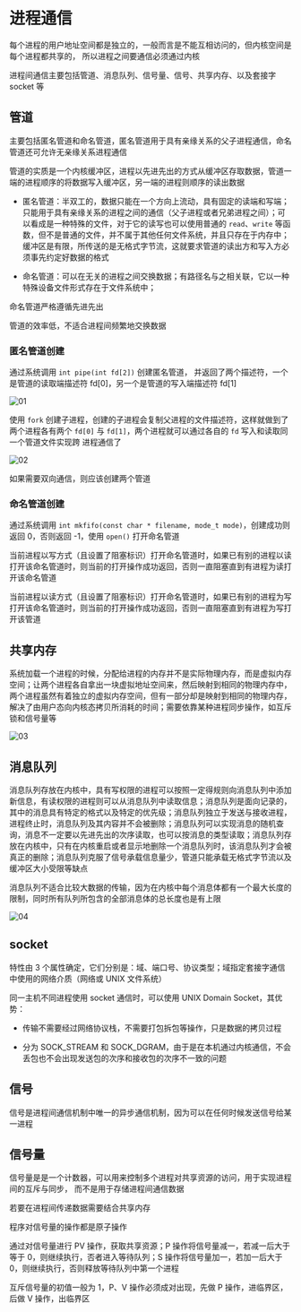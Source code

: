 # 进程通信

每个进程的用户地址空间都是独立的，一般而言是不能互相访问的，但内核空间是每个进程都共享的，
所以进程之间要通信必须通过内核

进程间通信主要包括管道、消息队列、信号量、信号、共享内存、以及套接字 socket 等

## 管道

主要包括匿名管道和命名管道，匿名管道用于具有亲缘关系的父子进程通信，命名管道还可允许无亲缘关系进程通信

管道的实质是一个内核缓冲区，进程以先进先出的方式从缓冲区存取数据，管道一端的进程顺序的将数据写入缓冲区，另一端的进程则顺序的读出数据

- 匿名管道：半双工的，数据只能在一个方向上流动，具有固定的读端和写端；只能用于具有亲缘关系的进程之间的通信（父子进程或者兄弟进程之间）；可以看成是一种特殊的文件，对于它的读写也可以使用普通的 `read`、`write` 等函数，但不是普通的文件，并不属于其他任何文件系统，并且只存在于内存中；缓冲区是有限，所传送的是无格式字节流，这就要求管道的读出方和写入方必须事先约定好数据的格式

- 命名管道：可以在无关的进程之间交换数据；有路径名与之相关联，它以一种特殊设备文件形式存在于文件系统中；

命名管道严格遵循先进先出

管道的效率低，不适合进程间频繁地交换数据

### 匿名管道创建

通过系统调用 `int pipe(int fd[2])` 创建匿名管道， 并返回了两个描述符，一个是管道的读取端描述符 fd[0]，另一个是管道的写入端描述符 fd[1]

![01](ipc.assets/01.png)

使用 `fork` 创建子进程，创建的子进程会复制父进程的文件描述符，这样就做到了两个进程各有两个 `fd[0]` 与 `fd[1]`，两个进程就可以通过各自的 `fd` 写入和读取同一个管道文件实现跨
进程通信了

![02](ipc.assets/02.png)

如果需要双向通信，则应该创建两个管道

### 命名管道创建

通过系统调用 `int mkfifo(const char * filename, mode_t mode)`，创建成功则返回 0，否则返回 -1，使用 `open()` 打开命名管道

当前进程以写方式（且设置了阻塞标识）打开命名管道时，如果已有别的进程以读打开该命名管道时，则当前的打开操作成功返回，否则一直阻塞直到有进程为读打开该命名管道

当前进程以读方式（且设置了阻塞标识）打开命名管道时，如果已有别的进程为写打开该命名管道时，则当前的打开操作成功返回，否则一直阻塞直到有进程为写打开该管道

## 共享内存

系统加载一个进程的时候，分配给进程的内存并不是实际物理内存，而是虚拟内存空间；让两个进程各自拿出一块虚拟地址空间来，然后映射到相同的物理内存中，两个进程虽然有着独立的虚拟内存空间，但有一部分却是映射到相同的物理内存，解决了由用户态向内核态拷贝所消耗的时间；需要依靠某种进程同步操作，如互斥锁和信号量等

![03](ipc.assets/03.png)

## 消息队列

消息队列存放在内核中，具有写权限的进程可以按照一定得规则向消息队列中添加新信息，有读权限的进程则可以从消息队列中读取信息；消息队列是面向记录的，其中的消息具有特定的格式以及特定的优先级；消息队列独立于发送与接收进程，进程终止时，消息队列及其内容并不会被删除；消息队列可以实现消息的随机查询，消息不一定要以先进先出的次序读取，也可以按消息的类型读取；消息队列存放在内核中，只有在内核重启或者显示地删除一个消息队列时，该消息队列才会被真正的删除；消息队列克服了信号承载信息量少，管道只能承载无格式字节流以及缓冲区大小受限等缺点

消息队列不适合比较大数据的传输，因为在内核中每个消息体都有一个最大长度的限制，同时所有队列所包含的全部消息体的总长度也是有上限

![04](ipc.assets/04.png)

## socket

特性由 3 个属性确定，它们分别是：域、端口号、协议类型；域指定套接字通信中使用的网络介质（网络或 UNIX 文件系统）

同一主机不同进程使用 socket 通信时，可以使用 UNIX Domain Socket，其优势：

- 传输不需要经过网络协议栈，不需要打包拆包等操作，只是数据的拷贝过程

- 分为 SOCK_STREAM 和 SOCK_DGRAM，由于是在本机通过内核通信，不会丢包也不会出现发送包的次序和接收包的次序不一致的问题

## 信号

信号是进程间通信机制中唯一的异步通信机制，因为可以在任何时候发送信号给某一进程

## 信号量

信号量是是一个计数器，可以用来控制多个进程对共享资源的访问，用于实现进程间的互斥与同步，
而不是用于存储进程间通信数据

若要在进程间传递数据需要结合共享内存

程序对信号量的操作都是原子操作

通过对信号量进行 PV 操作，获取共享资源；P 操作将信号量减一，若减一后大于等于 0，则继续执行，否者进入等待队列；S 操作将信号量加一，若加一后大于 0，则继续执行，否则释放等待队列中第一个进程

互斥信号量的初值一般为 1，P、V 操作必须成对出现，先做 P 操作，进临界区，后做 V 操作，出临界区